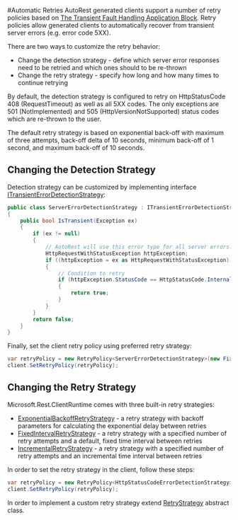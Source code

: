 #Automatic Retries
AutoRest generated clients support a number of retry policies based on [The Transient Fault Handling Application Block](https://msdn.microsoft.com/en-us/library/hh680934%28v=pandp.50%29.aspx). Retry policies allow generated clients to automatically recover from transient server errors (e.g. error code 5XX).

There are two ways to customize the retry behavior:

- Change the detection strategy - define which server error responses need to be retried and which ones should to be re-thrown
- Change the retry strategy - specify how long and how many times to continue retrying

By default, the detection strategy is configured to retry on HttpStatusCode 408 (RequestTimeout) as well as all 5XX codes. The only exceptions are 501 (NotImplemented) and 505 (HttpVersionNotSupported) status codes which are re-thrown to the user.

The default retry strategy is based on exponential back-off with maximum of three attempts, back-off delta of 10 seconds, minimum back-off of 1 second, and maximum back-off of 10 seconds.

## Changing the Detection Strategy
Detection strategy can be customized by implementing interface [ITransientErrorDetectionStrategy](../Microsoft.Rest/ClientRuntime/TransientFaultHandling/ITransientErrorDetectionStrategy.cs):
```csharp
public class ServerErrorDetectionStrategy : ITransientErrorDetectionStrategy
{
    public bool IsTransient(Exception ex)
    {
        if (ex != null)
        {
            // AutoRest will use this error type for all server errors.
            HttpRequestWithStatusException httpException;
            if ((httpException = ex as HttpRequestWithStatusException) != null)
            {
                // Condition to retry
                if (httpException.StatusCode == HttpStatusCode.InternalServerError)
                {
                    return true;
                }
            }
        }
        return false;
    }
}
```
Finally, set the client retry policy using preferred retry strategy:
```csharp
var retryPolicy = new RetryPolicy<ServerErrorDetectionStrategy>(new FixedIntervalRetryStrategy());
client.SetRetryPolicy(retryPolicy);
```

## Changing the Retry Strategy
Microsoft.Rest.ClientRuntime comes with three built-in retry strategies:

- [ExponentialBackoffRetryStrategy](../Microsoft.Rest/ClientRuntime/TransientFaultHandling/ExponentialBackoffRetryStrategy.cs) - a retry strategy with backoff parameters for calculating the exponential delay between retries
- [FixedIntervalRetryStrategy](../Microsoft.Rest/ClientRuntime/TransientFaultHandling/FixedIntervalRetryStrategy.cs) - a retry strategy with a specified number of retry attempts and a default, fixed time interval between retries
- [IncrementalRetryStrategy](../Microsoft.Rest/ClientRuntime/TransientFaultHandling/IncrementalRetryStrategy.cs) - a retry strategy with a specified number of retry attempts and an incremental time interval between retries

In order to set the retry strategy in the client, follow these steps:
```csharp
var retryPolicy = new RetryPolicy<HttpStatusCodeErrorDetectionStrategy>(new FixedIntervalRetryStrategy(10));
client.SetRetryPolicy(retryPolicy);
```

In order to implement a custom retry strategy extend [RetryStrategy](../Microsoft.Rest/ClientRuntime/TransientFaultHandling/RetryPolicy.cs) abstract class.
